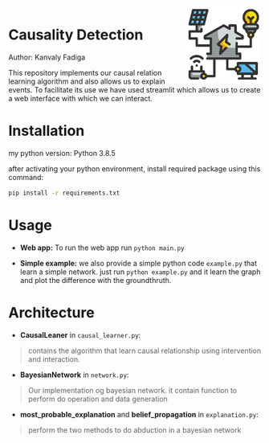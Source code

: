 <img src="img/smart-house.png" align="right" width="150"/>

# Causality Detection
Author: Kanvaly Fadiga

This repository implements our causal relation learning algorithm and also allows us to explain events. To facilitate its 
use we have used streamlit which allows us to create a web interface with which we can interact.


# Installation

my python version: Python 3.8.5

after activating your python environment, install required package using this command:

```sh
pip install -r requirements.txt
```


# Usage

* **Web app:** To run the web app run `python main.py`

* **Simple example:** we also provide a simple python code `example.py` that learn a simple network. 
just run `python example.py` and it learn the graph and plot the difference with the groundthruth.

# Architecture

* **CausalLeaner** in `causal_learner.py`:
> contains the algorithm that learn causal relationship using intervention and interaction. 

* **BayesianNetwork** in `network.py`:
> Our implementation og bayesian network. it contain function to perform do operation and data generation

* **most_probable_explanation** and **belief_propagation** in `explanation.py`:
> perform the two methods to do abduction in a bayesian network
